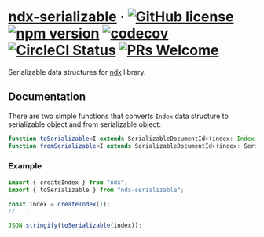 # [ndx-serializable](https://github.com/ndx-search/ndx-serializable) &middot; [![GitHub license](https://img.shields.io/badge/license-MIT-blue.svg)](https://github.com/ndx-search/ndx-serializable/blob/master/LICENSE) [![npm version](https://img.shields.io/npm/v/ndx-serializable.svg)](https://www.npmjs.com/package/ndx-serializable) [![codecov](https://codecov.io/gh/ndx-search/ndx-serializable/branch/master/graph/badge.svg)](https://codecov.io/gh/ndx-search/ndx-serializable) [![CircleCI Status](https://circleci.com/gh/ndx-search/ndx-serializable.svg?style=shield&circle-token=:circle-token)](https://circleci.com/gh/ndx-search/ndx-serializable) [![PRs Welcome](https://img.shields.io/badge/PRs-welcome-brightgreen.svg)](https://github.com/ndx-search/ndx-serializable)

Serializable data structures for [ndx](https://github.com/ndx-search/ndx) library.

## Documentation

There are two simple functions that converts `Index` data structure to serializable object and from serializable object:

```ts
function toSerializable<I extends SerializableDocumentId>(index: Index<I>): SerializableIndex<I>;
function fromSerializable<I extends SerializableDocumentId>(index: SerializableIndex<I>): Index<I>;
```

### Example

```ts
import { createIndex } from "ndx";
import { toSerializable } from "ndx-serializable";

const index = createIndex(1);
// ...

JSON.stringify(toSerializable(index));
```
